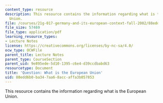 ```yaml
---
content_type: resource
description: This resource contains the information regarding what is the European
  Union.
file: /courses/21g-017-germany-and-its-european-context-fall-2002/88edd6b0ba347aa68accaffa3b057853_MIT21G_017F02_lec_2_2.pdf
file_size: 57469
file_type: application/pdf
learning_resource_types:
- Lecture Notes
license: https://creativecommons.org/licenses/by-nc-sa/4.0/
ocw_type: OCWFile
parent_title: Lecture Notes
parent_type: CourseSection
parent_uid: 9e895ede-5d10-1395-c6e4-d39ccdbabd63
resourcetype: Document
title: 'Question: What is the European Union'
uid: 88edd6b0-ba34-7aa6-8acc-affa3b057853
---
```

This resource contains the information regarding what is the European Union.